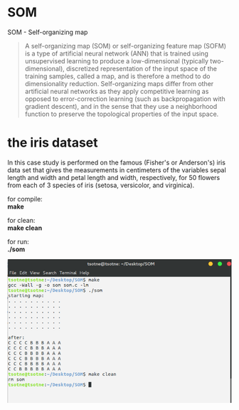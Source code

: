# SOM
SOM - Self-organizing map
> A self-organizing map (SOM) or self-organizing feature map (SOFM) is a type of artificial neural network (ANN) that is trained using unsupervised learning to produce a low-dimensional (typically two-dimensional), discretized representation of the input space of the training samples, called a map, and is therefore a method to do dimensionality reduction. Self-organizing maps differ from other artificial neural networks as they apply competitive learning as opposed to error-correction learning (such as backpropagation with gradient descent), and in the sense that they use a neighborhood function to preserve the topological properties of the input space.

<h1>the iris dataset</h1>

In this case study is performed on the famous (Fisher's or Anderson's) iris data set that gives the measurements in centimeters of the variables sepal length and width and petal length and width, respectively, for 50 flowers from each of 3 species of iris (setosa, versicolor, and virginica).

for compile:  
**make**

for clean:  
**make clean**  

for run:  
**./som**

![alt tag](https://github.com/tsotne95/SOM/blob/master/SOM.png)
